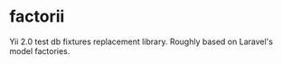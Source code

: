 # factorii
Yii 2.0 test db fixtures replacement library. Roughly based on Laravel's model factories.
